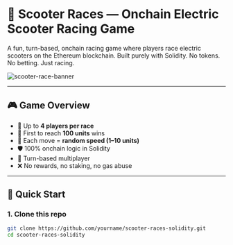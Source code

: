 # 🛴 Scooter Races — Onchain Electric Scooter Racing Game   
    
A fun, turn-based, onchain racing game where players race electric scooters on the Ethereum blockchain. Built purely with Solidity. No tokens. No betting. Just racing.  
  
![scooter-race-banner](https://user-images.githubusercontent.com/0000000/0000000/scooter-banner.png)  
  
---  
  
## 🎮 Game Overview  

- 👥 Up to **4 players per race**
- 📏 First to reach **100 units** wins
- 🎲 Each move = **random speed (1–10 units)**
- 🛡️ 100% onchain logic in Solidity
- 🔄 Turn-based multiplayer 
- ❌ No rewards, no staking, no gas abuse  

---
 
## 🚀 Quick Start

### 1. Clone this repo

```bash
git clone https://github.com/yourname/scooter-races-solidity.git
cd scooter-races-solidity
